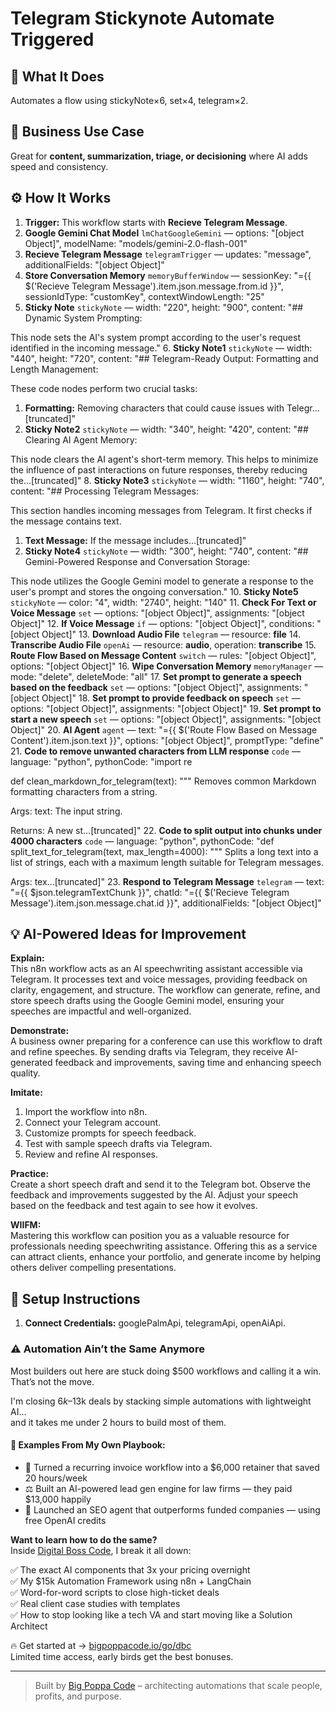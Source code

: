 # Telegram Stickynote Automate Triggered
## 🚀 What It Does
Automates a flow using stickyNote×6, set×4, telegram×2.

## 💼 Business Use Case
Great for **content, summarization, triage, or decisioning** where AI adds speed and consistency.

## ⚙️ How It Works
1. **Trigger:** This workflow starts with **Recieve Telegram Message**.
2. **Google Gemini Chat Model** `lmChatGoogleGemini` — options: "[object Object]", modelName: "models/gemini-2.0-flash-001"
3. **Recieve Telegram Message** `telegramTrigger` — updates: "message", additionalFields: "[object Object]"
4. **Store Conversation Memory** `memoryBufferWindow` — sessionKey: "={{ $('Recieve Telegram Message').item.json.message.from.id }}", sessionIdType: "customKey", contextWindowLength: "25"
5. **Sticky Note** `stickyNote` — width: "220", height: "900", content: "## Dynamic System Prompting:

This node sets the AI's system prompt according to the user's request identified in the incoming message."
6. **Sticky Note1** `stickyNote` — width: "440", height: "720", content: "## Telegram-Ready Output: Formatting and Length Management:

These code nodes perform two crucial tasks:
1.  **Formatting:** Removing characters that could cause issues with Telegr…[truncated]"
7. **Sticky Note2** `stickyNote` — width: "340", height: "420", content: "## Clearing AI Agent Memory:

This node clears the AI agent's short-term memory. This helps to minimize the influence of past interactions on future responses, thereby reducing the…[truncated]"
8. **Sticky Note3** `stickyNote` — width: "1160", height: "740", content: "## Processing Telegram Messages:

This section handles incoming messages from Telegram. It first checks if the message contains text.

1.  **Text Message:** If the message includes…[truncated]"
9. **Sticky Note4** `stickyNote` — width: "300", height: "740", content: "## Gemini-Powered Response and Conversation Storage:

This node utilizes the Google Gemini model to generate a response to the user's prompt and stores the ongoing conversation."
10. **Sticky Note5** `stickyNote` — color: "4", width: "2740", height: "140"
11. **Check For Text or Voice Message** `set` — options: "[object Object]", assignments: "[object Object]"
12. **If Voice Message** `if` — options: "[object Object]", conditions: "[object Object]"
13. **Download Audio File** `telegram` — resource: **file**
14. **Transcribe Audio File** `openAi` — resource: **audio**, operation: **transcribe**
15. **Route Flow Based on Message Content** `switch` — rules: "[object Object]", options: "[object Object]"
16. **Wipe Conversation Memory** `memoryManager` — mode: "delete", deleteMode: "all"
17. **Set prompt to generate a speech based on the feedback** `set` — options: "[object Object]", assignments: "[object Object]"
18. **Set prompt to provide feedback on speech** `set` — options: "[object Object]", assignments: "[object Object]"
19. **Set prompt to start a new speech** `set` — options: "[object Object]", assignments: "[object Object]"
20. **AI Agent** `agent` — text: "={{ $('Route Flow Based on Message Content').item.json.text }}", options: "[object Object]", promptType: "define"
21. **Code to remove unwanted characters from LLM response** `code` — language: "python", pythonCode: "import re

def clean_markdown_for_telegram(text):
  """
  Removes common Markdown formatting characters from a string.

  Args:
    text: The input string.

  Returns:
    A new st…[truncated]"
22. **Code to split output into chunks under 4000 characters** `code` — language: "python", pythonCode: "def split_text_for_telegram(text, max_length=4000):
  """
  Splits a long text into a list of strings, each with a maximum length
  suitable for Telegram messages.

  Args:
    tex…[truncated]"
23. **Respond to Telegram Message** `telegram` — text: "={{ $json.telegramTextChunk }}", chatId: "={{ $('Recieve Telegram Message').item.json.message.chat.id }}", additionalFields: "[object Object]"

## 💡 AI-Powered Ideas for Improvement
**Explain:**  
This n8n workflow acts as an AI speechwriting assistant accessible via Telegram. It processes text and voice messages, providing feedback on clarity, engagement, and structure. The workflow can generate, refine, and store speech drafts using the Google Gemini model, ensuring your speeches are impactful and well-organized.

**Demonstrate:**  
A business owner preparing for a conference can use this workflow to draft and refine speeches. By sending drafts via Telegram, they receive AI-generated feedback and improvements, saving time and enhancing speech quality.

**Imitate:**  
1. Import the workflow into n8n.  
2. Connect your Telegram account.  
3. Customize prompts for speech feedback.  
4. Test with sample speech drafts via Telegram.  
5. Review and refine AI responses.

**Practice:**  
Create a short speech draft and send it to the Telegram bot. Observe the feedback and improvements suggested by the AI. Adjust your speech based on the feedback and test again to see how it evolves.

**WIIFM:**  
Mastering this workflow can position you as a valuable resource for professionals needing speechwriting assistance. Offering this as a service can attract clients, enhance your portfolio, and generate income by helping others deliver compelling presentations.

## 🔧 Setup Instructions
1. **Connect Credentials:** googlePalmApi, telegramApi, openAiApi.

### ⚠️ Automation Ain’t the Same Anymore

Most builders out here are stuck doing $500 workflows and calling it a win.  
That’s not the move.  

I'm closing $6k–$13k deals by stacking simple automations with lightweight AI...  
and it takes me under 2 hours to build most of them.

#### 🧠 Examples From My Own Playbook:
- 🔁 Turned a recurring invoice workflow into a $6,000 retainer that saved 20 hours/week  
- ⚖️ Built an AI-powered lead gen engine for law firms — they paid $13,000 happily  
- 🚀 Launched an SEO agent that outperforms funded companies — using free OpenAI credits  

**Want to learn how to do the same?**  
Inside [Digital Boss Code](https://bigpoppacode.io/go/dbc), I break it all down:

✅ The exact AI components that 3x your pricing overnight  
✅ My $15k Automation Framework using n8n + LangChain  
✅ Word-for-word scripts to close high-ticket deals  
✅ Real client case studies with templates  
✅ How to stop looking like a tech VA and start moving like a Solution Architect  

🔥 Get started at → [bigpoppacode.io/go/dbc](https://bigpoppacode.io/go/dbc)  
Limited time access, early birds get the best bonuses.

---
> Built by [Big Poppa Code](https://bigpoppacode.io) – architecting automations that scale people, profits, and purpose.
